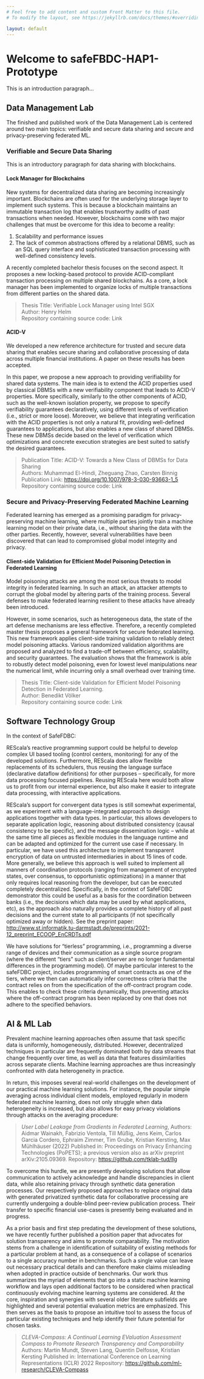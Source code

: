 ```yaml
---
# Feel free to add content and custom Front Matter to this file.
# To modify the layout, see https://jekyllrb.com/docs/themes/#overriding-theme-defaults

layout: default
---
```


# Welcome to safeFBDC-HAP1-Prototype

This is an introduction paragraph...

## Data Management Lab

The finished and published work of the Data Management Lab is centered around two main topics: verifiable and secure data sharing and secure and privacy-preserving federated ML.

### Verifiable and Secure Data Sharing

This is an introductory paragraph for data sharing with blockchains.

#### Lock Manager for Blockchains

New systems for decentralized data sharing are becoming increasingly important. Blockchains are often used for the underlying storage layer to implement such systems. This is because a blockchain maintains an immutable transaction log that enables trustworthy audits of past transactions when needed. However, blockchains come with two major challenges that must be overcome for this idea to become a reality:

1. Scalability and performance issues
2. The lack of common abstractions offered by a relational DBMS, such as an SQL query interface and sophisticated transaction processing with well-defined consistency levels.

A recently completed bachelor thesis focuses on the second aspect. It proposes a new locking-based protocol to provide ACID-compliant transaction processing on multiple shared blockchains. As a core, a lock manager has been implemented to organize locks of multiple transactions from different parties on the shared data.

> Thesis Title: Verifiable Lock Manager using Intel SGX\
> Author: Henry Helm\
> Repository containing source code: Link

#### ACID-V

We developed a new reference architecture for trusted and secure data sharing that enables secure sharing and collaborative processing of data across multiple financial institutions. A paper on these results has been accepted.

In this paper, we propose a new approach to providing verifiability for shared data systems. The main idea is to extend the ACID properties used by classical DBMSs with a new verifiability component that leads to ACID-V properties. More specifically, similarly to the other components of ACID, such as the well-known isolation property, we propose to specify verifiability guarantees declaratively, using different levels of verification (i.e., strict or more loose). Moreover, we believe that integrating verification with the ACID properties is not only a natural fit, providing well-defined guarantees to applications, but also enables a new class of shared DBMSs. These new DBMSs decide based on the level of verification which optimizations and concrete execution strategies are best suited to satisfy the desired guarantees.

> Publication Title: ACID-V: Towards a New Class of DBMSs for Data Sharing\
> Authors: Muhammad El-Hindi, Zheguang Zhao, Carsten Binnig\
> Publication Link: <https://doi.org/10.1007/978-3-030-93663-1_5>\
> Repository containing source code: Link

### Secure and Privacy-Preserving Federated Machine Learning

Federated learning has emerged as a promising paradigm for privacy-preserving machine learning, where multiple parties jointly train a machine learning model on their private data, i.e., without sharing the data with the other parties. Recently, however, several vulnerabilities have been discovered that can lead to compromised global model integrity and privacy.

#### Client-side Validation for Efficient Model Poisoning Detection in Federated Learning

Model poisoning attacks are among the most serious threats to model integrity in federated learning. In such an attack, an attacker attempts to corrupt the global model by altering parts of the training process. Several defenses to make federated learning resilient to these attacks have already been introduced.

However, in some scenarios, such as heterogeneous data, the state of the art defense mechanisms are less effective. Therefore, a recently completed master thesis proposes a general framework for secure federated learning. This new framework applies client-side training validation to reliably detect model poisoning attacks. Various randomized validation algorithms are proposed and analyzed to find a trade-off between efficiency, scalability, and security guarantees. The evaluation shows that the framework is able to robustly detect model poisoning, even for lowest level manipulations near the numerical limit, while incurring only a small overhead over training time.

> Thesis Title: Client-side Validation for Efficient Model Poisoning Detection in Federated Learning.\
> Author: Benedikt Völker\
> Repository containing source code: Link

## Software Technology Group

In the context of SafeFDBC:

REScala’s reactive programming support could be helpful to develop complex UI based tooling (control centers, monitoring) for any of the developed solutions. Furthermore, REScala does allow flexible replacements of its schedulers, thus reusing the language surface (declarative dataflow definitions) for other purposes – specifically, for more data processing focused pipelines. Reusing REScala here would both allow us to profit from our internal experience, but also make it easier to integrate data processing, with interactive applications.

REScala’s support for convergent data types is still somewhat experimental, as we experiment with a language-integrated approach to design applications together with data types. In particular, this allows developers to separate application logic, reasoning about distributed consistency (causal consistency to be specific), and the message dissemination logic – while at the same time all pieces as flexible modules in the language runtime and can be adapted and optimized for the current use case if necessary. In particular, we have used this architecture to implement transparent encryption of data on untrusted intermediaries in about 15 lines of code. More generally, we believe this approach is well suited to implement all manners of coordination protocols (ranging from management of encrypted states, over consensus, to opportunistic optimizations) in a manner that only requires local reasoning from the developer, but can be executed completely decentralized. Specifically, in the context of SafeFDBC demonstrator this could be useful as a basis for the coordination between banks (i.e., the decisions which data may be used by what applications, etc), as the approach also naturally provides a complete history of all past decisions and the current state to all participants (if not specifically optimized away or hidden). See the preprint paper: http://www.st.informatik.tu-darmstadt.de/preprints/2021-12_preprint_ECOOP_EnCRDTs.pdf

We have solutions for “tierless” programming, i.e., programming a diverse range of devices and their communication as a single source program (where the different “tiers” such as client/server are no longer fundamental differences in the programming model). Of maybe particular interest to the safeFDBC project, includes programming of smart contracts as one of the tiers, where we then can automatically infer correctness criteria that the contract relies on from the specification of the off-contract program code. This enables to check these criteria dynamically, thus preventing attacks where the off-contract program has been replaced by one that does not adhere to the specified behaviors.



## AI & ML Lab
Prevalent machine learning approaches often assume that task specific data is uniformly, homogeneously, distributed. However, decentralized techniques in particular are frequently dominated both by data streams that change frequently over time, as well as data that features dissimilarities across separate clients. Machine learning approaches are thus increasingly confronted with data heterogeneity in practice.  

In return, this imposes several real-world challenges on the development of our practical machine learning solutions. For instance, the popular simple averaging across individual client models, employed regularly in modern federated machine learning, does not only struggle when data heterogeneity is increased, but also allows for easy privacy violations  through attacks on the averaging procedure:

> *User Label Leakage from Gradients in Federated Learning*, 
> Authors: Aidmar Wainakh, Fabrizio Ventola, Till Müßig, Jens Keim, Carlos Garcia Cordero, Ephraim Zimmer, Tim Grube, Kristian Kersting, Max Mühlhäuser (2022)
> Published in: Proceedings on Privacy Enhancing Technologies (PoPETS); a previous version also as arXiv preprint arXiv:2105.09369.
> Repository: https://github.com/tklab-tud/llg

 To overcome this hurdle, we are presently developing solutions that allow communication to actively acknowledge and handle discrepancies in client data, while also retaining privacy through synthetic data generation processes. Our respectively proposed approaches to replace original data with generated privatized synthetic data for collaborative processing are currently undergoing a double-blind peer-review publication process.  Their transfer to specific financial use-cases is presently being evaluated and in progress. 

As a prior basis and first step predating the development of these solutions, we have recently further published a position paper that advocates for solution transparency and aims to promote comparability. The motivation stems from a challenge in identification of suitability of existing methods for a particular problem at hand, as a consequence of a collapse of scenarios to a single accuracy number in benchmarks. Such a single value can leave out necessary practical details and can therefore make claims misleading when adopted in practice outside of benchmarks.
Our work thus summarizes the myriad of elements that go into a static machine learning workflow and lays open additional factors to be considered when practical continuously evolving machine learning systems are considered. At the core, inspiration and synergies with several older literature subfields are highlighted and several potential evaluation metrics are emphasized. This then serves as the basis to propose an intuitive tool to assess the focus of particular existing techniques and help identify their future potential for chosen tasks. 

> *CLEVA-Compass:  A Continual Learning EValuation Assessment Compass to Promote Research Transparency and Comparability*
> Authors: Martin Mundt, Steven Lang, Quentin Delfosse, Kristian Kersting
> Published in: International Conference on Learning Representations (ICLR) 2022
> Repository: https://github.com/ml-research/CLEVA-Compass 

